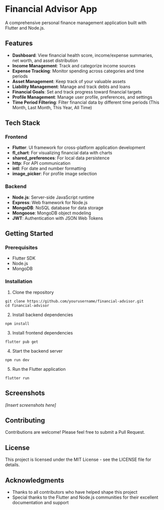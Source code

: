# Financial Advisor App

A comprehensive personal finance management application built with Flutter and Node.js.

## Features

- **Dashboard**: View financial health score, income/expense summaries, net worth, and asset distribution
- **Income Management**: Track and categorize income sources
- **Expense Tracking**: Monitor spending across categories and time periods
- **Asset Management**: Keep track of your valuable assets
- **Liability Management**: Manage and track debts and loans
- **Financial Goals**: Set and track progress toward financial targets
- **Profile Management**: Manage user profile, preferences, and settings
- **Time Period Filtering**: Filter financial data by different time periods (This Month, Last Month, This Year, All Time)

## Tech Stack

### Frontend
- **Flutter**: UI framework for cross-platform application development
- **fl_chart**: For visualizing financial data with charts
- **shared_preferences**: For local data persistence
- **http**: For API communication
- **intl**: For date and number formatting
- **image_picker**: For profile image selection

### Backend
- **Node.js**: Server-side JavaScript runtime
- **Express**: Web framework for Node.js
- **MongoDB**: NoSQL database for data storage
- **Mongoose**: MongoDB object modeling
- **JWT**: Authentication with JSON Web Tokens

## Getting Started

### Prerequisites
- Flutter SDK
- Node.js
- MongoDB

### Installation

1. Clone the repository
```
git clone https://github.com/yourusername/financial-advisor.git
cd financial-advisor
```

2. Install backend dependencies
```
npm install
```

3. Install frontend dependencies
```
flutter pub get
```

4. Start the backend server
```
npm run dev
```

5. Run the Flutter application
```
flutter run
```

## Screenshots

*[Insert screenshots here]*

## Contributing

Contributions are welcome! Please feel free to submit a Pull Request.

## License

This project is licensed under the MIT License - see the LICENSE file for details.

## Acknowledgments

- Thanks to all contributors who have helped shape this project
- Special thanks to the Flutter and Node.js communities for their excellent documentation and support

